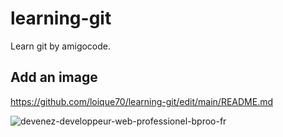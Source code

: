 # learning-git
Learn git by amigocode.

## Add an image 

https://github.com/loique70/learning-git/edit/main/README.md

![devenez-developpeur-web-professionel-bproo-fr](https://github.com/loique70/learning-git/assets/74138682/fbe5b8d4-3837-4b54-8718-464dba71b94c)
